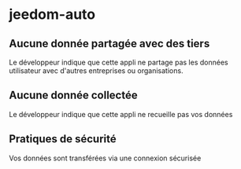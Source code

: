 # jeedom-auto

## Aucune donnée partagée avec des tiers
Le développeur indique que cette appli ne partage pas les données utilisateur avec d'autres entreprises ou organisations. 

## Aucune donnée collectée
Le développeur indique que cette appli ne recueille pas vos données

## Pratiques de sécurité
Vos données sont transférées via une connexion sécurisée
